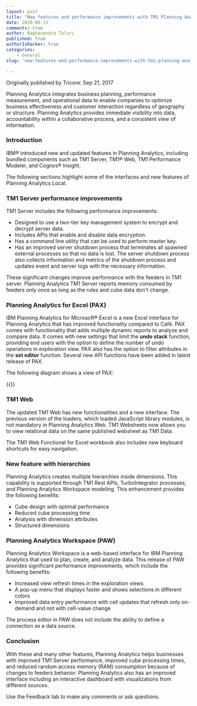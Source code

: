 ```yaml
---
layout: post
title: "New features and performance improvements with TM1 Planning Analytics"
date: 2018-06-13
comments: true
author: Raghavendra Taluri
published: true
authorIsRacker: true
categories:
    - General
slug: 'new-features-and-performance-improvements-with-tm1-planning-analytics'

---
```

Originally published by Tricore: Sep 21, 2017

Planning Analytics integrates business planning, performance measurement, and
operational data to enable companies to optimize business effectiveness and
customer interaction regardless of geography or structure. Planning Analytics
provides immediate visibility into data, accountability within a collaborative
process, and a consistent view of information.

<!--more-->

### Introduction

IBM&reg; introduced new and updated features in Planning Analytics, including
bundled components such as TM1 Server, TM1&reg; Web, TM1 Performance Modeler,
and Cognos&reg; Insight.

The following sections highlight some of the interfaces and new features of
Planning Analytics Local.

### TM1 Server performance improvements

TM1 Server includes the following performance improvements:

- Designed to use a two-tier key management system to encrypt and decrypt server
  data.
- Includes APIs that enable and disable data encryption.
- Has a command line utility that can be used to perform master key.
- Has an improved server shutdown process that terminates all spawned external
  processes so that no data is lost. The server shutdown process also collects
  information and metrics of the shutdown process and updates event and server
  logs with the necessary information.

These significant changes improve performance with the feeders in TM1 server.
Planning Analytics TM1 Server reports memory consumed by feeders only once as
long as the rules and cube data don't change.


### Planning Analytics for Excel (PAX)

IBM Planning Analytics for Microsoft&reg; Excel is a new Excel interface for
Planning Analytics that has improved functionality compared to Café. PAX comes
with functionality that adds multiple dynamic reports to analyze and compare data.
It comes with new settings that limit the **undo stack** function, providing end
users with the option to define the number of undo operations in exploration
view. PAX also has the option to filter attributes in the **set editor** function.
Several new API functions have been added in latest release of PAX.

The following diagram shows a view of PAX:

{{<image src="Pax2.png" title="" alt="">}}

### TM1 Web

The updated TM1 Web has new functionalities and a new interface. The previous
version of the loaders, which loaded JavaScript library modules, is not mandatory
in Planning Analytics Web. TM1 Websheets now allows you to view relational data
on the same published websheet as TM1 Data.

The TM1 Web Functional for Excel workbook also includes new keyboard shortcuts
for easy navigation.

### New feature with hierarchies

Planning Analytics creates multiple hierarchies inside dimensions. This
capability is supported through TM1 Rest APIs, TurboIntegrator processes, and
Planning Analytics Workspace modeling. This enhancement provides the following
benefits:

- Cube design with optimal performance
- Reduced cube processing time
- Analysis with dimension attributes
- Structured dimensions

### Planning Analytics Workspace (PAW)

Planning Analytics Workspace is a web-based interface for IBM Planning Analytics
that used to plan, create, and analyze data. This release of PAW provides
significant performance improvements, which include the following benefits:

- Increased view refresh times in the exploration views
- A pop-up menu that displays faster and shows selections in different colors
- Improved data entry performance with cell updates that refresh only on-demand
  and not with cell-value change

The process editor in PAW does not include the ability to define a connection
as a data source.

### Conclusion

With these and many other features, Planning Analytics helps businesses with
improved TM1 Server performance, improved cube processing times, and reduced
random access memory (RAM) consumption because of changes to feeders behavior.
Planning Analytics also has an improved interface including an interactive
dashboard with visualizations from different sources.

Use the Feedback tab to make any comments or ask questions.

